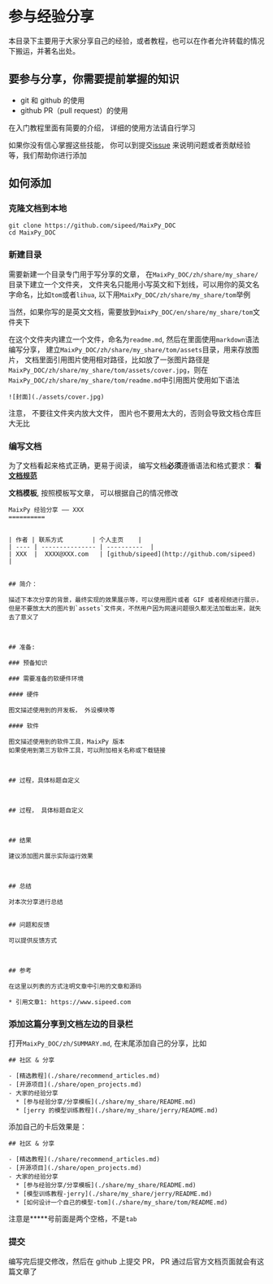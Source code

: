 参与经验分享
=======

本目录下主要用于大家分享自己的经验，或者教程，也可以在作者允许转载的情况下搬运，并著名出处。


## 要参与分享，你需要提前掌握的知识

* git 和 github 的使用
* github PR（pull request）的使用

在入门教程里面有简要的介绍， 详细的使用方法请自行学习

如果你没有信心掌握这些技能， 你可以到提交[issue](https://github.com/sipeed/MaixPy_DOC/issues) 来说明问题或者贡献经验等，我们帮助你进行添加


## 如何添加


### 克隆文档到本地

```
git clone https://github.com/sipeed/MaixPy_DOC
cd MaixPy_DOC
```


### 新建目录

需要新建一个目录专门用于写分享的文章，
在`MaixPy_DOC/zh/share/my_share/`目录下建立一个文件夹， 文件夹名只能用小写英文和下划线，可以用你的英文名字命名，比如`tom`或者`lihua`,
以下用`MaixPy_DOC/zh/share/my_share/tom`举例

当然，如果你写的是英文文档，需要放到`MaixPy_DOC/en/share/my_share/tom`文件夹下

在这个文件夹内建立一个文件，命名为`readme.md`, 然后在里面使用`markdown`语法编写分享，
建立`MaixPy_DOC/zh/share/my_share/tom/assets`目录，用来存放图片，
文档里面引用图片使用相对路径，比如放了一张图片路径是`MaixPy_DOC/zh/share/my_share/tom/assets/cover.jpg`，则在`MaixPy_DOC/zh/share/my_share/tom/readme.md`中引用图片使用如下语法
```
![封面](./assets/cover.jpg)
```

注意， 不要往文件夹内放大文件， 图片也不要用太大的，否则会导致文档仓库巨大无比


### 编写文档

为了文档看起来格式正确，更易于阅读，
编写文档**必须**遵循语法和格式要求： **看 [文档规范](../../contribute/doc_convention.md)**

**文档模板**, 按照模板写文章， 可以根据自己的情况修改

```
MaixPy 经验分享 —— XXX
==========


| 作者 | 联系方式        | 个人主页    |
| ---- | --------------- | ----------  |
| XXX  |  XXXX@XXX.com   | [github/sipeed](http://github.com/sipeed)  |


## 简介：

描述下本次分享的背景，最终实现的效果展示等，可以使用图片或者 GIF 或者视频进行展示，但是不要放太大的图片到`assets`文件夹，不然用户因为网速问题很久都无法加载出来，就失去了意义了



## 准备:

### 预备知识

### 需要准备的软硬件环境

#### 硬件

图文描述使用到的开发板， 外设模块等

#### 软件

图文描述使用到的软件工具，MaixPy 版本
如果使用到第三方软件工具，可以附加相关名称或下载链接



## 过程，具体标题自定义



## 过程， 具体标题自定义



## 结果

建议添加图片展示实际运行效果



## 总结

对本次分享进行总结


## 问题和反馈

可以提供反馈方式



## 参考

在这里以列表的方式注明文章中引用的文章和源码

* 引用文章1: https://www.sipeed.com

```


### 添加这篇分享到文档左边的目录栏


打开`MaixPy_DOC/zh/SUMMARY.md`, 在末尾添加自己的分享，比如



```
## 社区 & 分享

- [精选教程](./share/recommend_articles.md)
- [开源项目](./share/open_projects.md)
- 大家的经验分享
  * [参与经验分享/分享模板](./share/my_share/README.md)
  * [jerry 的模型训练教程](./share/my_share/jerry/README.md)

```

添加自己的卡后效果是：

```
## 社区 & 分享

- [精选教程](./share/recommend_articles.md)
- [开源项目](./share/open_projects.md)
- 大家的经验分享
  * [参与经验分享/分享模板](./share/my_share/README.md)
  * [模型训练教程-jerry](./share/my_share/jerry/README.md)
  * [如何设计一个自己的模型-tom](./share/my_share/tom/README.md)
```

注意是**\***号前面是两个空格，不是`tab`


### 提交

编写完后提交修改，然后在 github 上提交 PR， PR 通过后官方文档页面就会有这篇文章了







